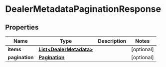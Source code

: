 # DealerMetadataPaginationResponse

## Properties
Name | Type | Description | Notes
------------ | ------------- | ------------- | -------------
**items** | [**List&lt;DealerMetadata&gt;**](DealerMetadata.md) |  |  [optional]
**pagination** | [**Pagination**](Pagination.md) |  |  [optional]
